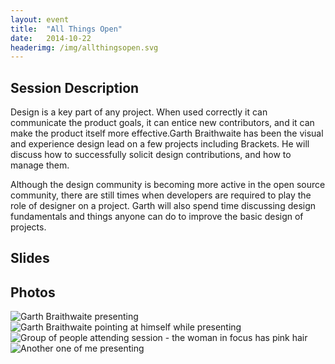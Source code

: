 ```yaml
---
layout: event
title:  "All Things Open"
date:   2014-10-22
headerimg: /img/allthingsopen.svg
---
```

## Session Description

Design is a key part of any project. When used correctly it can communicate the product goals, it can entice new contributors, and it can make the product itself more effective.Garth Braithwaite has been the visual and experience design lead on a few projects including Brackets. He will discuss how to successfully solicit design contributions, and how to manage them.

Although the design community is becoming more active in the open source community, there are still times when developers are required to play the role of designer on a project. Garth will also spend time discussing design fundamentals and things anyone can do to improve the basic design of projects.

## Slides

<div class="video-wrapper"><script async class="speakerdeck-embed" data-id="a3acf7803c510132b7d4027c1edc7060" data-ratio="1.29456384323641" src="//speakerdeck.com/assets/embed.js"></script></div>

## Photos

<div class="image"><img src="https://farm6.staticflickr.com/5603/15722467401_294b3fe856_o_d.jpg" alt="Garth Braithwaite presenting"/><img src="https://farm4.staticflickr.com/3951/15724389145_db6f776906_o_d.jpg" alt="Garth Braithwaite pointing at himself while presenting"/><img src="https://farm8.staticflickr.com/7550/15700662846_9e52453144_o_d.jpg" alt="Group of people attending session - the woman in focus has pink hair"/><img src="https://farm8.staticflickr.com/7496/15725937802_7aa7e5586b_o_d.jpg" alt="Another one of me presenting"/></div>
